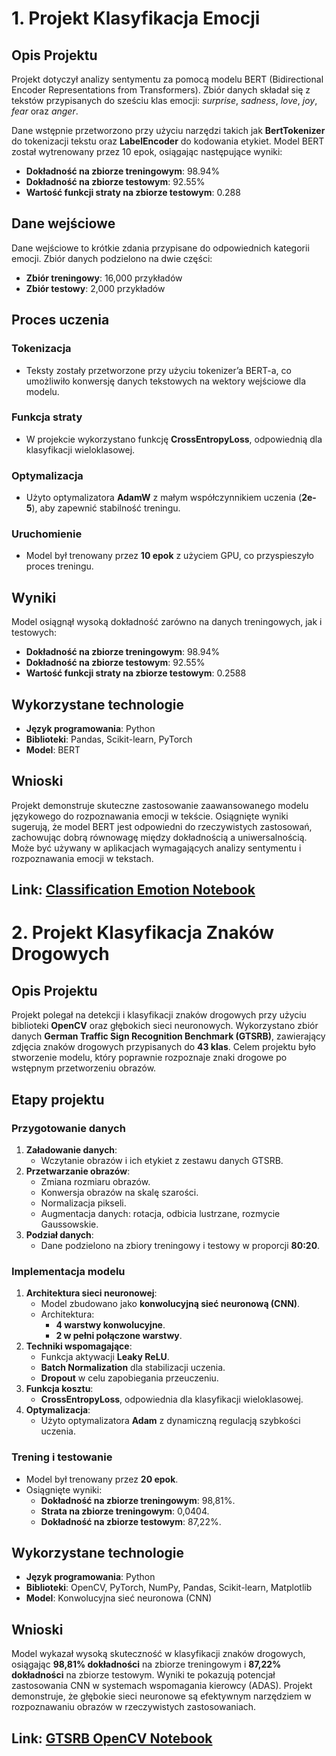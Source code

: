 # 1. Projekt Klasyfikacja Emocji

## Opis Projektu
Projekt dotyczył analizy sentymentu za pomocą modelu BERT (Bidirectional Encoder Representations from Transformers). Zbiór danych składał się z tekstów przypisanych do sześciu klas emocji: *surprise*, *sadness*, *love*, *joy*, *fear* oraz *anger*. 

Dane wstępnie przetworzono przy użyciu narzędzi takich jak **BertTokenizer** do tokenizacji tekstu oraz **LabelEncoder** do kodowania etykiet. Model BERT został wytrenowany przez 10 epok, osiągając następujące wyniki:
- **Dokładność na zbiorze treningowym**: 98.94%
- **Dokładność na zbiorze testowym**: 92.55%
- **Wartość funkcji straty na zbiorze testowym**: 0.288

## Dane wejściowe
Dane wejściowe to krótkie zdania przypisane do odpowiednich kategorii emocji. Zbiór danych podzielono na dwie części:
- **Zbiór treningowy**: 16,000 przykładów
- **Zbiór testowy**: 2,000 przykładów

## Proces uczenia
### Tokenizacja
- Teksty zostały przetworzone przy użyciu tokenizer’a BERT-a, co umożliwiło konwersję danych tekstowych na wektory wejściowe dla modelu.

### Funkcja straty
- W projekcie wykorzystano funkcję **CrossEntropyLoss**, odpowiednią dla klasyfikacji wieloklasowej.

### Optymalizacja
- Użyto optymalizatora **AdamW** z małym współczynnikiem uczenia (**2e-5**), aby zapewnić stabilność treningu.

### Uruchomienie
- Model był trenowany przez **10 epok** z użyciem GPU, co przyspieszyło proces treningu.

## Wyniki
Model osiągnął wysoką dokładność zarówno na danych treningowych, jak i testowych:
- **Dokładność na zbiorze treningowym**: 98.94%
- **Dokładność na zbiorze testowym**: 92.55%
- **Wartość funkcji straty na zbiorze testowym**: 0.2588

## Wykorzystane technologie
- **Język programowania**: Python
- **Biblioteki**: Pandas, Scikit-learn, PyTorch
- **Model**: BERT

## Wnioski
Projekt demonstruje skuteczne zastosowanie zaawansowanego modelu językowego do rozpoznawania emocji w tekście. Osiągnięte wyniki sugerują, że model BERT jest odpowiedni do rzeczywistych zastosowań, zachowując dobrą równowagę między dokładnością a uniwersalnością. Może być używany w aplikacjach wymagających analizy sentymentu i rozpoznawania emocji w tekstach.

## Link: [Classification Emotion Notebook](https://github.com/Gabsonenene/PyTorch-and-OpenCV/blob/main/Classification_Emotion.ipynb)


# 2. Projekt Klasyfikacja Znaków Drogowych

## Opis Projektu
Projekt polegał na detekcji i klasyfikacji znaków drogowych przy użyciu biblioteki **OpenCV** oraz głębokich sieci neuronowych. Wykorzystano zbiór danych **German Traffic Sign Recognition Benchmark (GTSRB)**, zawierający zdjęcia znaków drogowych przypisanych do **43 klas**. Celem projektu było stworzenie modelu, który poprawnie rozpoznaje znaki drogowe po wstępnym przetworzeniu obrazów.

## Etapy projektu
### Przygotowanie danych
1. **Załadowanie danych**:
   - Wczytanie obrazów i ich etykiet z zestawu danych GTSRB.
2. **Przetwarzanie obrazów**:
   - Zmiana rozmiaru obrazów.
   - Konwersja obrazów na skalę szarości.
   - Normalizacja pikseli.
   - Augmentacja danych: rotacja, odbicia lustrzane, rozmycie Gaussowskie.
3. **Podział danych**:
   - Dane podzielono na zbiory treningowy i testowy w proporcji **80:20**.

### Implementacja modelu
1. **Architektura sieci neuronowej**:
   - Model zbudowano jako **konwolucyjną sieć neuronową (CNN)**.
   - Architektura:
     - **4 warstwy konwolucyjne**.
     - **2 w pełni połączone warstwy**.
2. **Techniki wspomagające**:
   - Funkcja aktywacji **Leaky ReLU**.
   - **Batch Normalization** dla stabilizacji uczenia.
   - **Dropout** w celu zapobiegania przeuczeniu.
3. **Funkcja kosztu**:
   - **CrossEntropyLoss**, odpowiednia dla klasyfikacji wieloklasowej.
4. **Optymalizacja**:
   - Użyto optymalizatora **Adam** z dynamiczną regulacją szybkości uczenia.

### Trening i testowanie
- Model był trenowany przez **20 epok**.
- Osiągnięte wyniki:
  - **Dokładność na zbiorze treningowym**: 98,81%.
  - **Strata na zbiorze treningowym**: 0,0404.
  - **Dokładność na zbiorze testowym**: 87,22%.

## Wykorzystane technologie
- **Język programowania**: Python
- **Biblioteki**: OpenCV, PyTorch, NumPy, Pandas, Scikit-learn, Matplotlib
- **Model**: Konwolucyjna sieć neuronowa (CNN)

## Wnioski
Model wykazał wysoką skuteczność w klasyfikacji znaków drogowych, osiągając **98,81% dokładności** na zbiorze treningowym i **87,22% dokładności** na zbiorze testowym. Wyniki te pokazują potencjał zastosowania CNN w systemach wspomagania kierowcy (ADAS). Projekt demonstruje, że głębokie sieci neuronowe są efektywnym narzędziem w rozpoznawaniu obrazów w rzeczywistych zastosowaniach.

## Link: [GTSRB OpenCV Notebook](https://github.com/Gabsonenene/PyTorch-and-OpenCV/blob/main/GTSRB%20OpenCV.ipynb)

